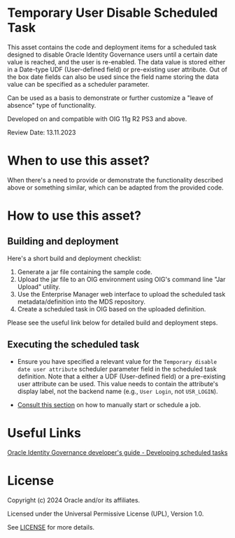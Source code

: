 # Temporary User Disable Scheduled Task

This asset contains the code and deployment items for a scheduled task designed to disable Oracle Identity Governance users until a certain date value is reached, and the user is re-enabled. The data value is stored either in a Date-type UDF (User-defined field) or pre-existing user attribute. Out of the box date fields can also be used since the field name storing the data value can be specified as a scheduler parameter.

Can be used as a basis to demonstrate or further customize a "leave of absence" type of functionality.

Developed on and compatible with OIG 11g R2 PS3 and above.

Review Date: 13.11.2023

# When to use this asset?

When there's a need to provide or demonstrate the functionality described above or something similar, which can be adapted from the provided code.

# How to use this asset?

## Building and deployment

Here's a short build and deployment checklist:

1. Generate a jar file containing the sample code.
2. Upload the jar file to an OIG environment using OIG's command line "Jar Upload" utility.
3. Use the Enterprise Manager web interface to upload the scheduled task metadata/definition into the MDS repository.
4. Create a scheduled task in OIG based on the uploaded definition.

Please see the useful link below for detailed build and deployment steps.

## Executing the scheduled task

- Ensure you have specified a relevant value for the `Temporary disable date user attribute` scheduler parameter field in the scheduled task definition. Note that a either a UDF (User-defined field) or a pre-existing user attribute can be used. This value needs to contain the attribute's display label, not the backend name (e.g., `User Login`, not `USR_LOGIN`).

- [Consult this section](https://docs.oracle.com/en/middleware/idm/identity-governance/12.2.1.4/omusg/managing-jobs-1.html#GUID-71BB3623-AEE2-4F64-BBD4-D921DCA39D7C) on how to manually start or schedule a job.

# Useful Links

[Oracle Identity Governance developer's guide - Developing scheduled tasks](https://docs.oracle.com/en/middleware/idm/identity-governance/12.2.1.4/omdev/developing-scheduled-tasks.html#GUID-F62EF833-1E70-41FC-9DCC-C1EAB407D151)

# License

Copyright (c) 2024 Oracle and/or its affiliates.

Licensed under the Universal Permissive License (UPL), Version 1.0.

See [LICENSE](https://github.com/oracle-devrel/technology-engineering/blob/main/LICENSE) for more details.
